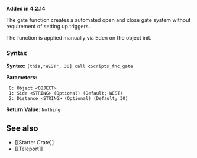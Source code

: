 **Added in 4.2.14**

<img align="right" width="0" height="0" src="">The gate function creates a automated open and close gate system without requirement of setting up triggers.

The function is applied manually via Eden on the object init.

### Syntax
**Syntax:** `[this,"WEST", 30] call cScripts_fnc_gate`

**Parameters:**
```
 0: Object <OBJECT>
 1: Side <STRING> (Optional) (Default; WEST)
 2: Distance <STRING> (Optional) (Default; 30)
```

**Return Value:** ```Nothing```

## See also
* [[Starter Crate]]
* [[Teleport]]